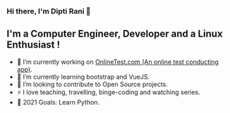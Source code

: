 ### Hi there, I'm Dipti Rani 👋

## I'm a Computer Engineer, Developer and a Linux Enthusiast !

- 🔭 I’m currently working on [OnlineTest.com (An online test conducting app)](https://github.com/diptirani16/Hisab-Kitab).
- 🌱 I’m currently learning bootstrap and VueJS.
- 👯 I’m looking to contribute to Open Source projects.
- :zap: I love teaching, travelling, binge-coding and watching series.
- 🥅 2021 Goals: Learn Python.
